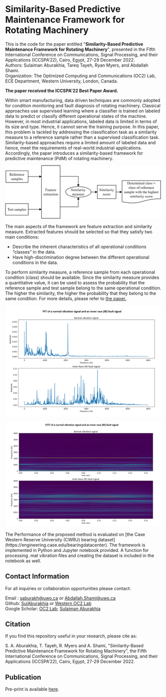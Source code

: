 # Similarity-Based Predictive Maintenance Framework for Rotating Machinery

This is the code for the paper entitled "**Similarity-Based Predictive Maintenance Framework for Rotating Machinery**", presented in the Fifth International Conference on Communications, Signal Processing, and their Applications (ICCSPA’22), Cairo, Egypt, 27-29 December 2022. <br>
Authors: Sulaiman Aburakhia, Tareq Tayeh, Ryan Myers, and Abdallah Shami. <br>
Organization: The Optimized Computing and Communications (OC2) Lab, ECE Department, Western University, London, Canada. <br>

**The paper received the ICCSPA'22 Best Paper Award.**

Within smart manufacturing, data driven techniques are commonly adopted for condition monitoring and fault diagnosis of rotating machinery. Classical approaches use supervised learning where a classifier is trained on labeled data to predict or classify different operational states of the machine. However, in most industrial applications, labeled data is limited in terms of its size and type. Hence, it cannot serve the training purpose. In this paper, this problem is tackled by addressing the classification task as a similarity measure to a reference sample rather than a supervised classification task. Similarity-based approaches require a limited amount of labeled data and hence, meet the requirements of real-world industrial applications. Accordingly, the paper introduces a similarity-based framework for predictive maintenance (PdM) of rotating machinery. 

<p float>
<img src="https://github.com/Western-OC2-Lab/Similarity-Based-Predictive-Maintenance-Framework-for-Rotating-Machinery/blob/main/genral_framework.png"/> 
</p>

The main aspects of the framework are feature extraction and similarity measure. Extracted features should be selected so that they satisfy two main conditions:
<ul>
<li>Describe the inherent characteristics of all operational conditions “classes” in the data.
<li>Have high-discrimination degree between the different operational conditions in the data. 
<br>
</ul>

To perform similarity measure, a reference sample from each operational condition (class) should be available. Since the similarity measure provides a
quantitative value, it can be used to assess the probability that the reference sample and test sample belong to the same operational condition. The higher the similarity, the higher the probability that they belong to the same condition. For more details, please refer to [the paper.](https://arxiv.org/abs/2212.14550)<bR>
  
<p>
<img src="https://github.com/Western-OC2-Lab/Similarity-Based-Predictive-Maintenance-Framework-for-Rotating-Machinery/blob/main/FFT.png"/> 
</p>  
<p>
<img src="https://github.com/Western-OC2-Lab/Similarity-Based-Predictive-Maintenance-Framework-for-Rotating-Machinery/blob/main/STFT.png"/> 
</p>  
The Performance of the proposed method is evaluated on [the Case Western Reserve University (CWRU) bearing dataset](https://engineering.case.edu/bearingdatacenter). The framework is implemented in Python and Jupyter notebook provided. A function for processing .mat vibration files and creating the dataset is included in the notebook as well.<br>


## Contact Information
For all inquiries or collaboration opportunities please contact: <br>

Email : saburakh@uwo.ca or Abdallah.Shami@uwo.ca <br>
Github: [SulAburakhia](https://github.com/SulAburakhia) or [Western OC2 Lab](https://github.com/Western-OC2-Lab) <br>
Google Scholar: [OC2 Lab](https://scholar.google.com.eg/citations?user=oiebNboAAAAJ&hl=en); [Sulaiman Aburakhia](https://scholar.google.com/citations?user=8x-pPSYAAAAJ&hl=en)



## Citation

If you find this repository useful in your research, please cite as:

S. A. Aburakhia, T. Tayeh, R. Myers and A. Shami, "Similarity-Based Predictive Maintenance Framework for Rotating Machinery", the Fifth International Conference on Communications, Signal Processing, and their Applications (ICCSPA’22), Cairo, Egypt, 27-29 December 2022.



## Publication

Pre-print is available [here](https://arxiv.org/abs/2212.14550). <br>

